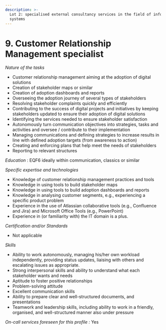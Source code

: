 ```yaml
---
description: >-
  Lot 2: specialised external consultancy services in the field of information
  systems
---
```


# 9. Customer Relationship Management specialist

_Nature of the tasks_

* Customer relationship management aiming at the adoption of digital solutions
* Creation of stakeholder maps or similar
* Creation of adoption dashboards and reports
* Overseeing the adoption journey of several types of stakeholders
* Resolving stakeholder complaints quickly and efficiently
* Contributing to the success of digital projects and initiatives by keeping stakeholders updated to ensure their adoption of digital solutions
* Identifying the services needed to ensure stakeholder satisfaction
* Autonomously turn communication objectives into strategies, tasks and activities and oversee / contribute to their implementation
* Managing communications and defining strategies to increase results in line with defined adoption targets (from awareness to action)
* Creating and enforcing plans that help meet the needs of stakeholders
* Reporting to relevant structures

_Education_ : EQF6 ideally within communication, classics or similar

_Specific expertise and technologies_

* Knowledge of customer relationship management practices and tools
* Knowledge in using tools to build stakeholder maps
* Knowledge in using tools to build adoption dashboards and reports
* Knowledge in analysing customer segments, e.g., experiencing a specific product problem
* Experience in the use of Atlassian collaborative tools (e.g., Confluence and Jira) and Microsoft Office Tools (e.g., PowerPoint)
* Experience in (or familiarity with) the IT domain is a plus.

_Certification and/or Standards_

* Not applicable

_Skills_

* Ability to work autonomously, managing his/her own workload independently, providing status updates, liaising with others and escalating issues as appropriate.
* Strong interpersonal skills and ability to understand what each stakeholder wants and needs
* Aptitude to foster positive relationships
* Problem-solving attitude
* Excellent communication skills
* Ability to prepare clear and well-structured documents, and presentations
* Teamwork and leadership skills, including ability to work in a friendly, organised, and well-structured manner also under pressure

_On-call services foreseen for this profile :_ Yes
